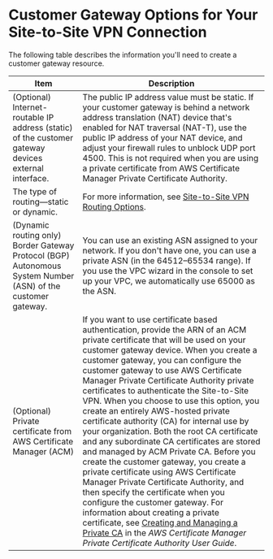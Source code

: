 # Customer Gateway Options for Your Site\-to\-Site VPN Connection<a name="cgw-options"></a>

The following table describes the information you'll need to create a customer gateway resource\.


| Item | Description | 
| --- | --- | 
|  \(Optional\) Internet\-routable IP address \(static\) of the customer gateway devices external interface\.   |  The public IP address value must be static\. If your customer gateway is behind a network address translation \(NAT\) device that's enabled for NAT traversal \(NAT\-T\), use the public IP address of your NAT device, and adjust your firewall rules to unblock UDP port 4500\. This is not required when you are using a private certificate from AWS Certificate Manager Private Certificate Authority\.  | 
|  The type of routing—static or dynamic\.   | For more information, see [Site\-to\-Site VPN Routing Options](VPNRoutingTypes.md)\. | 
|  \(Dynamic routing only\) Border Gateway Protocol \(BGP\) Autonomous System Number \(ASN\) of the customer gateway\.  |  You can use an existing ASN assigned to your network\. If you don't have one, you can use a private ASN \(in the 64512–65534 range\)\.  If you use the VPC wizard in the console to set up your VPC, we automatically use 65000 as the ASN\.  | 
| \(Optional\) Private certificate from AWS Certificate Manager \(ACM\) | If you want to use certificate based authentication, provide the ARN of an ACM private certificate that will be used on your customer gateway device\. When you create a customer gateway, you can configure the customer gateway to use AWS Certificate Manager Private Certificate Authority private certificates to authenticate the Site\-to\-Site VPN\. When you choose to use this option, you create an entirely AWS\-hosted private certificate authority \(CA\) for internal use by your organization\. Both the root CA certificate and any subordinate CA certificates are stored and managed by ACM Private CA\. Before you create the customer gateway, you create a private certificate using AWS Certificate Manager Private Certificate Authority, and then specify the certificate when you configure the customer gateway\. For information about creating a private certificate, see [Creating and Managing a Private CA](https://docs.aws.amazon.com/acm-pca/latest/userguide/PcaCreatingManagingCA.html) in the *AWS Certificate Manager Private Certificate Authority User Guide*\. | 